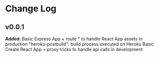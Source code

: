 # Change Log

## v0.0.1

**Added:**
Basic Express App + route * to handle React App assets in production
"heroku-postbuild": build process executed on Heroku
Basic Create React App + proxy tricks to handle api calls in development
